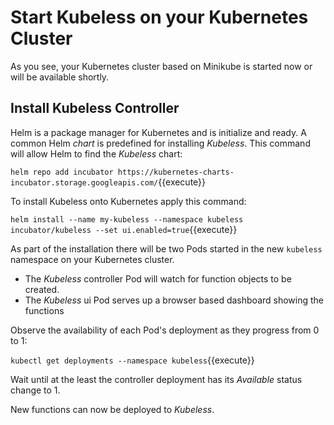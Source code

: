 # Start Kubeless on your Kubernetes Cluster #

As you see, your Kubernetes cluster based on Minikube is started now or will be available shortly.

## Install Kubeless Controller ##

Helm is a package manager for Kubernetes and is initialize and ready. A common Helm _chart_ is predefined for installing _Kubeless_. This command will allow Helm to find the _Kubeless_ chart:

`helm repo add incubator https://kubernetes-charts-incubator.storage.googleapis.com/`{{execute}}

To install Kubeless onto Kubernetes apply this command:

`helm install --name my-kubeless --namespace kubeless incubator/kubeless --set ui.enabled=true`{{execute}}

As part of the installation there will be two Pods started in the new `kubeless` namespace on your Kubernetes cluster.

- The _Kubeless_ controller Pod will watch for function objects to be created.
- The _Kubeless_ ui Pod serves up a browser based dashboard showing the functions

Observe the availability of each Pod's deployment as they progress from 0 to 1:

`kubectl get deployments --namespace kubeless`{{execute}}

Wait until at the least the controller deployment has its _Available_ status change to 1.

New functions can now be deployed to _Kubeless_.